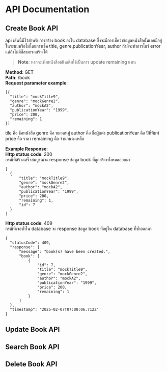 # API Documentation
## Create Book API
  api เส้นนี้มีไว้สำหรับการสร้าง book ลงใน database ซึ่งจะมีการเช็คว่าข้อมูลหนังสือนั้นเคยมีอยู่ในระบบหรือไม่โดยการเช็ค title, genre,publicationYear, author ถ้ามีจะทำการโชว์ error แต่ถ้าไม่มีก็สามารถสร้างได้<br/>
  >**Note**: หากจะเพิ่มหนังสือชนิดเดิมใช้เป็นการ update remaining แทน
  >
**Method**: GET<br/>
**Path**: /book<br/>
**Request parameter example**:<br/>
  ```
  [{
    "title": "mockTitle9",
    "genre": "mockGenre2",
    "author": "mockA2",
    "publicationYear": "1999",
    "price": 200,
    "remaining": 1
  }]
  ```
  tile คือ ชื่อหนังสือ
  genre คือ หมวดหมู่
  author คือ ชื่อผู้แต่ง
  publicationYear คือ ปีที่พิมพ์
  price คือ ราคา
  remaining คือ จำนวนคงเหลือ

**Example Response**:<br/>
**Http status code**: 200<br/>
  กรณีที่สร้างเสร็จสมบูรณ์จะ response ข้อมูล book ที่ถูกสร้างทั้งหมดออกมา
  ```
  [
    {
        "title": "mockTitle9",
        "genre": "mockGenre2",
        "author": "mockA2",
        "publicationYear": "1999",
        "price": 200,
        "remaining": 1,
        "id": 7
    }
  ]
  ```
**Http status code**: 409<br/>
  กรณีที่เจอซ้ำใน database จะ response ข้อมูล book ที่อยู่ใน database ที่ซ้ำออกมา
  ```
  {
    "statusCode": 409,
    "response": {
        "message": "book(s) have been created.",
        "book": [
            {
                "id": 7,
                "title": "mockTitle9",
                "genre": "mockGenre2",
                "author": "mockA2",
                "publicationYear": "1999",
                "price": 200,
                "remaining": 1
            }
        ]
    },
    "timestamp": "2025-02-07T07:00:06.712Z"
}
  ```
## Update Book API
## Search Book API
## Delete Book API